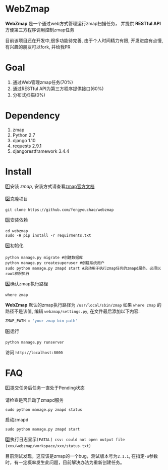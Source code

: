 # WebZmap

**WebZmap** 是一个通过web方式管理运行zmap扫描任务， 并提供 **RESTful API** 方便第三方程序调用控制zmap任务

目前该项目还在开发中,很多功能待完善, 由于个人时间精力有限, 开发进度有点慢, 有兴趣的朋友可以fork, 并给我PR

# Goal

1. 通过Web管理zmap任务(70%)
2. 通过RESTful API为第三方程序提供接口(60%)
3. 分布式扫描(0%)

# Dependency

1. zmap
2. Python 2.7
3. django 1.10
4. requests 2.9.1
5. djangorestframework 3.4.4

# Install

:one:安装 *zmap*, 安装方式请查看[zmap官方文档](https://zmap.io/download.html)

:two:克隆项目

```shell
git clone https://github.com/fengyouchao/webzmap
```

:three:安装依赖

```shell
cd webzmap
sudo -H pip install -r requirments.txt
```

:four:初始化

```shell
python manage.py migrate #创建数据库
python manage.py createsuperuser #创建系统用户
sudo python manage.py zmapd start #启动用于执行zmap任务的zmapd服务，必须以root权限执行
```

:five:确认zmap执行路径
```shell
where zmap
```
**WebZmap** 默认的zmap执行路径为 `/usr/local/sbin/zmap` 如果 `where zmap` 的路径不是该值, 编辑 `webzmap/settings.py`, 在文件最后添加以下内容:
```python
ZMAP_PATH = 'your zmap bin path'
```

:six:运行

```shell
python manage.py runserver
```

访问 `http://localhost:8000`

# FAQ

:one:提交任务后任务一直处于Pending状态

请检查是否启动了zmapd服务

```shell
sudo python manage.py zmapd status
```

启动zmapd
```shell
sudo python manage.py zmapd start
```

:two:执行日志显示`[FATAL] csv: could not open output file (xxx/webzmap/workspace/xxx/status.txt)`

目前测试发现，这应该是zmap的一个bug，测试版本号为`2.1.1`, 在指定`-u`参数时，有一定概率发生此问题，目前解决办法为重新创建任务。
